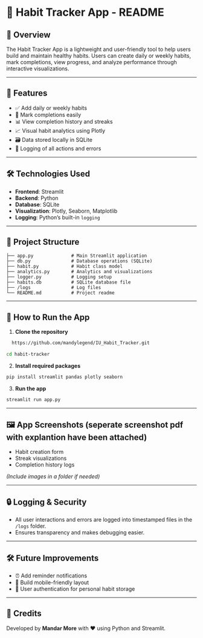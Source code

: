 
# 📘 Habit Tracker App - README

## 📌 Overview
The Habit Tracker App is a lightweight and user-friendly tool to help users build and maintain healthy habits. Users can create daily or weekly habits, mark completions, view progress, and analyze performance through interactive visualizations.

---

## 🚀 Features
- ✅ Add daily or weekly habits
- 📅 Mark completions easily
- 📊 View completion history and streaks
- 📈 Visual habit analytics using Plotly
- 🗃️ Data stored locally in SQLite
- 🧾 Logging of all actions and errors

---

## 🛠️ Technologies Used
- **Frontend**: Streamlit
- **Backend**: Python
- **Database**: SQLite
- **Visualization**: Plotly, Seaborn, Matplotlib
- **Logging**: Python’s built-in `logging`

---

## 📂 Project Structure
```
├── app.py              # Main Streamlit application
├── db.py               # Database operations (SQLite)
├── habit.py            # Habit class model
├── analytics.py        # Analytics and visualizations
├── logger.py           # Logging setup
├── habits.db           # SQLite database file
├── /logs               # Log files
└── README.md           # Project readme
```

---

## 🧪 How to Run the App
1. **Clone the repository**
```bash
  https://github.com/mandylegend/IU_Habit_Tracker.git
  
cd habit-tracker
```

2. **Install required packages**
```bash
pip install streamlit pandas plotly seaborn
```

3. **Run the app**
```bash
streamlit run app.py
```

---

## 🖼️ App Screenshots (seperate screenshot pdf with explantion have been attached)
- Habit creation form
- Streak visualizations
- Completion history logs

*(Include images in a folder if needed)*

---

## 🔒 Logging & Security
- All user interactions and errors are logged into timestamped files in the `/logs` folder.
- Ensures transparency and makes debugging easier.

---

## 🛠️ Future Improvements
- ⏰ Add reminder notifications
- 📱 Build mobile-friendly layout
- 🔐 User authentication for personal habit storage

---

## 📣 Credits
Developed by **Mandar More** with ❤️ using Python and Streamlit.




